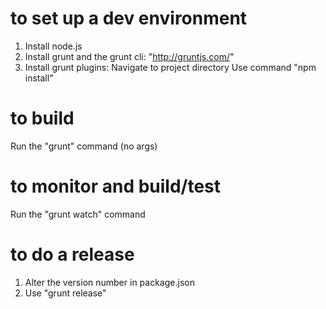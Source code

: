 # to set up a dev environment
1. Install node.js
2. Install grunt and the grunt cli: "http://gruntjs.com/"
2. Install grunt plugins:
    Navigate to project directory
    Use command "npm install"

# to build
Run the "grunt" command (no args)

# to monitor and build/test
Run the "grunt watch" command

# to do a release
1.  Alter the version number in package.json
2.  Use "grunt release"
